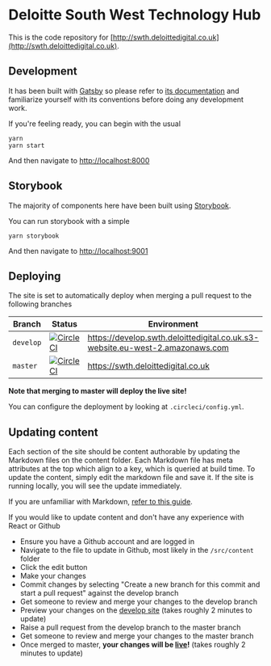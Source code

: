# Deloitte South West Technology Hub

This is the code repository for [http://swth.deloittedigital.co.uk](http://swth.deloittedigital.co.uk).

## Development

It has been built with [Gatsby](https://gatsbyjs.org) so please refer to [its documentation](https://www.gatsbyjs.org/docs/) and familiarize yourself with its conventions before doing any development work.

If you're feeling ready, you can begin with the usual

```
yarn
yarn start
```

And then navigate to [http://localhost:8000](http://localhost:8000)

## Storybook

The majority of components here have been built using [Storybook](https://storybook.js.org).

You can run storybook with a simple

```
yarn storybook
```

And then navigate to [http://localhost:9001](http://localhost:9001)

## Deploying

The site is set to automatically deploy when merging a pull request to the following branches

|Branch|Status|Environment|
|-|-|-|
| `develop`|[![CircleCI](https://circleci.com/gh/DeloitteDigitalUK/swth.deloitte.co.uk/tree/develop.svg?style=svg&circle-token=fd7aadb9fca7ba505493ded1acbb21d7a2a99725)](https://circleci.com/gh/DeloitteDigitalUK/swth.deloitte.co.uk/tree/develop)| https://develop.swth.deloittedigital.co.uk.s3-website.eu-west-2.amazonaws.com|
|`master`|[![CircleCI](https://circleci.com/gh/DeloitteDigitalUK/swth.deloitte.co.uk/tree/master.svg?style=svg&circle-token=fd7aadb9fca7ba505493ded1acbb21d7a2a99725)](https://circleci.com/gh/DeloitteDigitalUK/swth.deloitte.co.uk/tree/master)| https://swth.deloittedigital.co.uk|

**Note that merging to master will deploy the live site!**

You can configure the deployment by looking at `.circleci/config.yml`.

## Updating content

Each section of the site should be content authorable by updating the Markdown files on the content folder. Each Markdown file has meta attributes at the top which align to a key, which is queried at build time. To update the content, simply edit the markdown file and save it. If the site is running locally, you will see the update immediately.

If you are unfamiliar with Markdown, [refer to this guide](https://github.com/adam-p/markdown-here/wiki/Markdown-Cheatsheet#tables).

If you would like to update content and don't have any experience with React or Github

* Ensure you have a Github account and are logged in
* Navigate to the file to update in Github, most likely in the `/src/content` folder
* Click the edit button
* Make your changes
* Commit changes by selecting "Create a new branch for this commit and start a pull request" against the develop branch
* Get someone to review and merge your changes to the develop branch
* Preview your changes on the [develop site](https://develop.swth.deloittedigital.co.uk.s3-website.eu-west-2.amazonaws.com) (takes roughly 2 minutes to update)
* Raise a pull request from the develop branch to the master branch
* Get someone to review and merge your changes to the master branch
* Once merged to master, **your changes will be [live](https://swth.deloittedigital.co.uk)!**  (takes roughly 2 minutes to update)